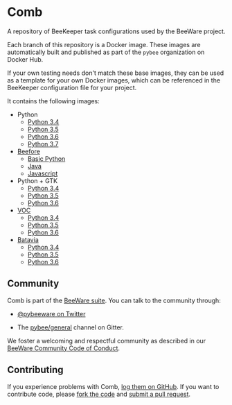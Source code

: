 Comb
====

A repository of BeeKeeper task configurations used by the BeeWare project.

Each branch of this repository is a Docker image. These images are automatically built and published as part of the `pybee` organization on Docker Hub.

If your own testing needs don't match these base images, they can be used as a template for your own Docker images, which can be referenced in the BeeKeeper configuration file for your project.

It contains the following images:

* Python
  - [Python 3.4](https://github.com/pybee/comb/tree/py34)
  - [Python 3.5](https://github.com/pybee/comb/tree/py35)
  - [Python 3.6](https://github.com/pybee/comb/tree/py36)
  - [Python 3.7](https://github.com/pybee/comb/tree/py37)
* [Beefore](https://github.com/pybee/beefore)
  - [Basic Python](https://github.com/pybee/comb/tree/beefore)
  - [Java](https://github.com/pybee/comb/tree/beefore-jaba)
  - [Javascript](https://github.com/pybee/comb/tree/beefore-javascript)
* Python + GTK
  - [Python 3.4](https://github.com/pybee/comb/tree/gtk-py34)
  - [Python 3.5](https://github.com/pybee/comb/tree/gtk-py35)
  - [Python 3.6](https://github.com/pybee/comb/tree/gtk-py36)
* [VOC](https://github.com/pybee/voc)
  - [Python 3.4](https://github.com/pybee/comb/tree/voc-py34)
  - [Python 3.5](https://github.com/pybee/comb/tree/voc-py35)
  - [Python 3.6](https://github.com/pybee/comb/tree/voc-py36)
* [Batavia](https://github.com/pybee/batavia)
  - [Python 3.4](https://github.com/pybee/comb/tree/batavia-py34)
  - [Python 3.5](https://github.com/pybee/comb/tree/batavia-py35)
  - [Python 3.6](https://github.com/pybee/comb/tree/batavia-py36)

Community
---------

Comb is part of the [BeeWare suite](http://pybee.org). You can talk to the community through:

* [@pybeeware on Twitter](https://twitter.com/pybeeware)

* The [pybee/general](https://gitter.im/pybee/general) channel on Gitter.

We foster a welcoming and respectful community as described in our [BeeWare Community Code of Conduct](http://pybee.org/community/behavior/).

Contributing
------------

If you experience problems with Comb, [log them on GitHub](https://github.com/pybee/comb/issues). If you want to contribute code, please [fork the code](https://github.com/pybee/comb) and [submit a pull request](https://github.com/pybee/comb/pulls).

